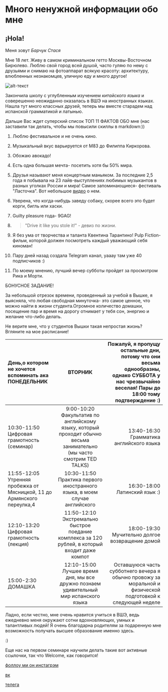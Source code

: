 # Много ненужной информации обо мне 
## ¡Hola!
Меня зовут *Барчук Стася*


Мне 18 лет. Живу в самом криминальном гетто Москвы-Восточном Бирюлево. Люблю свой город всей душой, часто гуляю по нему с друзьями и снимаю на фотоаппарат всякую красоту: архитектуру, влюбленных незнакомцев, уличную еду и много другое!

![alt-текст](https://pp.userapi.com/c837631/v837631687/17ce2/c5j3uawZ-CU.jpg)

Закончила школу с углубленным изучением *китайского языка* и соверешенно неожиданно оказалась в ВШЭ на иностранных языках. Нашла тут много классных друзей, теперь мы вместе старадем над испанской грамматикой и латынью.

Дальше Вас ждет суперский список ТОП 11 ФАКТОВ ОБО мне (нас заставили так делать, чтобы мы повысили скиллы в markdown:))

1. Люблю фестивальное и не очень кино. 

2. Музыкальный вкус варьируется от M83 до Филиппа Киркорова. 

3. Обожаю авокадо!

4. Есть одна большая мечта- посетить хотя бы 50% мира.

5. Друзья называют меня концертным маньяком. За последние 2,5 года я побывала на 23 лайв-выступлениях любимых музыкантов в разных уголках России и мира! Самое запоминающиеся- фестиваль "Ласточка". Вот небольшое [видео](https://www.youtube.com/watch?v=pJapQ70lfbE) о нем.

6. Уверена, что когда-нибудь заведу собаку, скорее всего это будет корги, бигль или хаски.

7. Guilty pleasure года- 9GAG!

8. > "Drive it like you stole it!" - девиз по жизни.

9. Я без ума от творчества и таланта Квентина Тарантино! Pulp Fiction-фильм, которой должен посмотреть каждый уважающий себя киноман! 

10. Пару дней назад создала Telegram канал, yaaay там уже 40 подписчиков :)

11. По моему мнению, лучший вечер субботы пройдет за просмотром Рика и Морти.

БОНУСНОЕ ЗАДАНИЕ!

За небольшой отрезок времени, проведенный за учебой в Вышке, я выясняла, что любая свободная минуточка- это самое ценное, что можно найти в жизни студента.Огромное количество домашки, посещение пар и время на дорогу отнимает у тебя сон, энергию и желание что-либо делать.

Не верите мне, что у студентов Вышки такая непростая жизнь? Вгляните на мое расписание!

| День,о котором не хочется вспоминать ака ПОНЕДЕЛЬНИК  | ВТОРНИК  | Пожалуй, я пропущу остальные дни, потому что они весьма однообразны, однако СУББОТА у нас чрезвычайно веселая! Пары до 18:00 тому подтверждение :)|
|:------------- |:---------------:| -------------:|
| 10:30-11:50 Цифровая грамотность (семинар)     | 9:00-10:20 Факультатив по английскому языку, который проходит обычно весьма занимательно (мы часто смотрим TED TALKS)| 13:40-16:30 Грамматика английского языка |
| 11:55-12:05 Утренняя пробежка от Мясницкой, 11 до Армянского переулка,4      | 10:30-11:50 Практика первого иностранного языка, в моем случае английского       | 16:30-18:00 Латинский язык :)  |
| 12:10-13:20 Цифровая грамотность (лекция)|11:50-12:10 Экстремально быстрое поедание комплекса за 120 рублей, в который входит даже компот |18:00-19:30 Мучительно долгое возвращение домой|
| 15:00-2:30 ДОМАШКА      | 12:10-15:00 Лучшее время дня, мы все дружно познаем удивительный мир испанского языка |Оставшуюся часть субботнего вечера я обычно провожу за моральной и физической подготовкой к следующей неделе|

Ладно, если честно, мне очень нравится учиться в ВШЭ, ведь ежедневно меня окружают сотни вдохновляющих, умных и талантливых людей! Я очень благодарна родителям за подаренную мне возможность получать высшее образование именно здесь.

:)

Еще нас на первом семинаре научили делать такие вот активные ссылочки, так что Welcome, как говорится!

[фоллоу ми он инстагрэм](https://www.instagram.com/marmelasya/)

[вк](https://vk.com/cutedonut)

[телега](https://t.me/gauncho)








